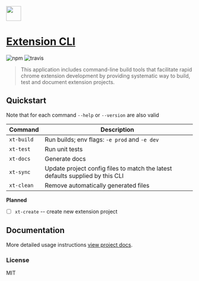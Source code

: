 <img src='https://raw.githubusercontent.com/MobileFirstLLC/extension-cli/master/assets/img/128x128.png' alt='' width="40" /> 

# [Extension CLI](https://github.com/MobileFirstLLC/extension-cli)

![npm](https://img.shields.io/npm/v/extension-cli)
![travis](https://img.shields.io/travis/mobilefirstllc/extension-cli)

> This application includes command-line build tools that facilitate rapid chrome extension development by providing
systematic way to build, test and document extension projects.

## Quickstart

Note that for each command `--help` or `--version` are also valid

Command | Description
--- | ---
`xt-build` | Run builds; env flags: `-e prod` and `-e dev`
`xt-test` | Run unit tests
`xt-docs` | Generate docs
`xt-sync` | Update project config files to match the latest defaults supplied by this CLI
`xt-clean` | Remove automatically generated files

**Planned**

- [ ] `xt-create` -- create new extension project

## Documentation

More detailed usage instructions [view project docs](https://mobilefirstllc.github.io/extension-cli/list_namespace.html).

### License 

MIT
